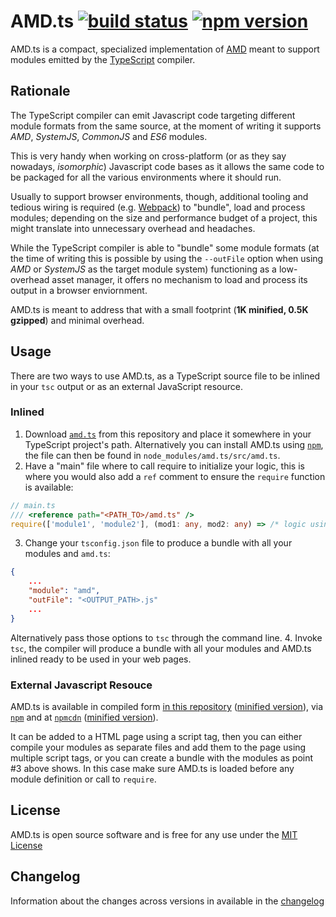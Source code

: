 AMD.ts [![build status](https://gitlab.com/federico-lox/amd.ts/badges/master/build.svg)](https://gitlab.com/federico-lox/amd.ts/commits/master) [![npm version](https://badge.fury.io/js/amd.ts.svg)](https://badge.fury.io/js/amd.ts)
========
AMD.ts is a compact, specialized implementation of [AMD](https://github.com/amdjs/amdjs-api) meant to support modules emitted by the [TypeScript](https://typescriptlang.org) compiler.

Rationale
---------
The TypeScript compiler can emit Javascript code targeting different module formats from the same source, at the moment of writing it supports *AMD*, *SystemJS*, *CommonJS* and *ES6* modules.

This is very handy when working on cross-platform (or as they say nowadays, *isomorphic*) Javascript code bases as it allows the same code to be packaged for all the various environments where it should run.

Usually to support browser environments, though, additional tooling and tedious wiring is required (e.g. [Webpack](https://webpack.github.io)) to "bundle", load and process modules; depending on the size and performance budget of a project, this might translate into unnecessary overhead and headaches.

While the TypeScript compiler is able to "bundle" some module formats (at the time of writing this is possible by using the `--outFile` option when using *AMD* or *SystemJS* as the target module system) functioning as a low-overhead asset manager, it offers no mechanism to load and process its output in a browser enviornment.

AMD.ts is meant to address that with a small footprint (**1K minified, 0.5K gzipped**) and minimal overhead.

Usage
-----
There are two ways to use AMD.ts, as a TypeScript source file to be inlined in your `tsc` output or as an external JavaScript resource.

### Inlined ###
1. Download [`amd.ts`](src/amd.ts) from this repository and place it somewhere in your TypeScript project's path. Alternatively you can install AMD.ts using [`npm`](http://npmjs.com/package/amd.ts), the file can then be found in `node_modules/amd.ts/src/amd.ts`.
2. Have a "main" file where to call require to initialize your logic, this is where you would also add a `ref` comment to ensure the `require` function is available:
```typescript
// main.ts
/// <reference path="<PATH_TO>/amd.ts" />
require(['module1', 'module2'], (mod1: any, mod2: any) => /* logic using required modules */);
```
3. Change your `tsconfig.json` file to produce a bundle with all your modules and `amd.ts`:
```json
{
    ...
    "module": "amd",
    "outFile": "<OUTPUT_PATH>.js"
    ...
}
```
Alternatively pass those options to `tsc` through the command line.
4. Invoke `tsc`, the compiler will produce a bundle with all your modules and AMD.ts inlined ready to be used in your web pages.

### External Javascript Resouce ###
AMD.ts is available in compiled form [in this repository](build/amd.js) ([minified version](build/amd.min.js)), via [`npm`](http://npmjs.com/package/amd.ts) and at [`npmcdn`](https://npmcdn.com/amd.ts) ([minified version](https://npmcdn.com/amd.ts/build/amd.min.js)).

It can be added to a HTML page using a script tag, then you can either compile your modules as separate files and add them to the page using multiple script tags, or you can create a bundle with the modules as point #3 above shows. In this case make sure AMD.ts is loaded before any module definition or call to `require`.

License
-------
AMD.ts is open source software and is free for any use under the [MIT License](LICENSE)

Changelog
---------
Information about the changes across versions in available in the [changelog](CHANGELOG)